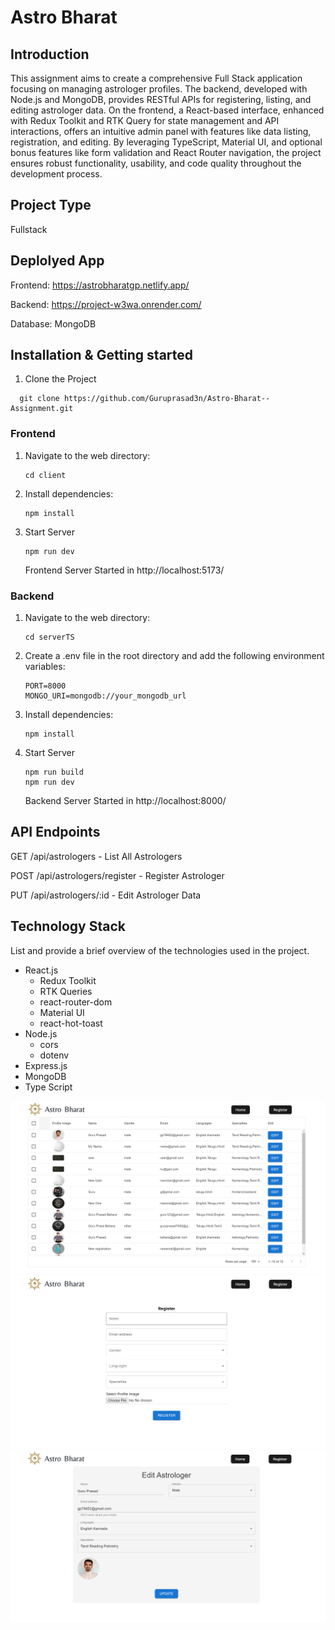 # Astro Bharat

## Introduction

This assignment aims to create a comprehensive Full Stack application focusing on managing astrologer profiles. The backend, developed with Node.js and MongoDB, provides RESTful APIs for registering, listing, and editing astrologer data. On the frontend, a React-based interface, enhanced with Redux Toolkit and RTK Query for state management and API interactions, offers an intuitive admin panel with features like data listing, registration, and editing. By leveraging TypeScript, Material UI, and optional bonus features like form validation and React Router navigation, the project ensures robust functionality, usability, and code quality throughout the development process.

## Project Type

Fullstack

## Deplolyed App

Frontend: https://astrobharatgp.netlify.app/

Backend: https://project-w3wa.onrender.com/

Database: MongoDB

<!-- 
## Features
- Astrologer Can Register
- Astrologer can Edit Data -->



## Installation & Getting started

1. Clone the Project

```
  git clone https://github.com/Guruprasad3n/Astro-Bharat--Assignment.git
```

### Frontend

1. Navigate to the web directory:

   ```
   cd client
   ```

2. Install dependencies:

   ```
   npm install
   ```

3. Start Server

   ```
   npm run dev
   ```

   Frontend Server Started in http://localhost:5173/

### Backend

1. Navigate to the web directory:

   ```
   cd serverTS
   ```

2. Create a .env file in the root directory and add the following environment variables:

   ```
   PORT=8000
   MONGO_URI=mongodb://your_mongodb_url
   ```

3. Install dependencies:

   ```
   npm install
   ```

4. Start Server

   ```
   npm run build
   npm run dev
   ```

   Backend Server Started in http://localhost:8000/

## API Endpoints

GET /api/astrologers - List All Astrologers

POST /api/astrologers/register - Register Astrologer

PUT /api/astrologers/:id - Edit Astrologer Data

## Technology Stack

List and provide a brief overview of the technologies used in the project.

- React.js
  - Redux Toolkit
  - RTK Queries
  - react-router-dom
  - Material UI
  - react-hot-toast
- Node.js
  - cors
  - dotenv
- Express.js
- MongoDB
- Type Script

<img src="./home.png"  alt="Home Page "/>
<img src="./register.png"  alt="Register Page "/>
<img src="./edit.png"  alt="Edit Page "/>
